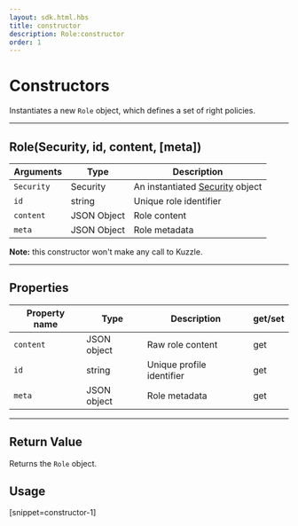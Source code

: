 ```yaml
---
layout: sdk.html.hbs
title: constructor
description: Role:constructor
order: 1
---
```


# Constructors

Instantiates a new `Role` object, which defines a set of right policies.

---

## Role(Security, id, content, [meta])

| Arguments  | Type        | Description                                                          |
| ---------- | ----------- | -------------------------------------------------------------------- |
| `Security` | Security    | An instantiated [Security](/sdk-reference/android/3/security) object |
| `id`       | string      | Unique role identifier                                               |
| `content`  | JSON Object | Role content                                                         |
| `meta`     | JSON Object | Role metadata                                                        |

**Note:** this constructor won't make any call to Kuzzle.

---

## Properties

| Property name | Type        | Description               | get/set |
| ------------- | ----------- | ------------------------- | ------- |
| `content`     | JSON object | Raw role content          | get     |
| `id`          | string      | Unique profile identifier | get     |
| `meta`        | JSON object | Role metadata             | get     |

---

## Return Value

Returns the `Role` object.

## Usage

[snippet=constructor-1]
